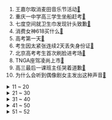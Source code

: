 1. 王嘉尔取消麦田音乐节活动[:link:](https://s.weibo.com/weibo?q=%23王嘉尔取消麦田音乐节活动%23&Refer=top)
2. 重庆一中学高三学生坐船赶考[:link:](https://s.weibo.com/weibo?q=%23重庆一中学高三学生坐船赶考%23&Refer=top)
3. 七度空间就卫生巾发现针头致歉[:link:](https://s.weibo.com/weibo?q=%23七度空间就卫生巾发现针头致歉%23&Refer=top)
4. 消费女神618买什么[:link:](https://s.weibo.com/weibo?q=%23消费女神618买什么%23&Refer=top)
5. 高考第一天[:link:](https://s.weibo.com/weibo?q=%23高考第一天%23&Refer=top)
6. 考生因太紧张连续2天丢失身份证[:link:](https://s.weibo.com/weibo?q=%23考生因太紧张连续2天丢失身份证%23&Refer=top)
7. 北京高考考生首次刷脸进考场[:link:](https://s.weibo.com/weibo?q=%23北京高考考生首次刷脸进考场%23&Refer=top)
8. TNGA座驾凌尚上市[:link:](https://s.weibo.com/weibo?q=%23TNGA座驾凌尚上市%23&Refer=top)
9. 高三最后一课班主任哭着道歉[:link:](https://s.weibo.com/weibo?q=%23高三最后一课班主任哭着道歉%23&Refer=top)
10. 为什么会听到偶像剧女主发出这种声音[:link:](https://s.weibo.com/weibo?q=%23为什么会听到偶像剧女主发出这种声音%23&Refer=top)
<details>
<summary>11 ~ 20</summary>

11. 李光洙最后一期RM预告[:link:](https://s.weibo.com/weibo?q=%23李光洙最后一期RM预告%23&Refer=top)
12. 中国21个新冠疫苗进入临床试验[:link:](https://s.weibo.com/weibo?q=%23中国21个新冠疫苗进入临床试验%23&Refer=top)
13. 汪小菲 我老婆是第一[:link:](https://s.weibo.com/weibo?q=%23汪小菲%20我老婆是第一%23&Refer=top)
14. 高考加油[:link:](https://s.weibo.com/weibo?q=%23高考加油%23&Refer=top)
15. 广东新增5例本土确诊[:link:](https://s.weibo.com/weibo?q=%23广东新增5例本土确诊%23&Refer=top)
16. 面具男孩要高考啦[:link:](https://s.weibo.com/weibo?q=%23面具男孩要高考啦%23&Refer=top)
17. 张文宏称云南应尽快完成疫苗接种[:link:](https://s.weibo.com/weibo?q=%23张文宏称云南应尽快完成疫苗接种%23&Refer=top)
18. 董子健 没想到六月了谢宏祖还在挨骂[:link:](https://s.weibo.com/weibo?q=%23董子健%20没想到六月了谢宏祖还在挨骂%23&Refer=top)
19. 毕业四年后同学差距大吗[:link:](https://s.weibo.com/weibo?q=%23毕业四年后同学差距大吗%23&Refer=top)
20. 鹿晗晒自己的锦鲤照为高考生加油[:link:](https://s.weibo.com/weibo?q=%23鹿晗晒自己的锦鲤照为高考生加油%23&Refer=top)
</details>
<details>
<summary>21 ~ 30</summary>

21. 杨幂手写加油为考生打气[:link:](https://s.weibo.com/weibo?q=%23杨幂手写加油为考生打气%23&Refer=top)
22. 芯片价格飙涨5倍[:link:](https://s.weibo.com/weibo?q=%23芯片价格飙涨5倍%23&Refer=top)
23. 一盒巧克力产生的失望瞬间[:link:](https://s.weibo.com/weibo?q=%23一盒巧克力产生的失望瞬间%23&Refer=top)
24. 梅根二胎产女[:link:](https://s.weibo.com/weibo?q=%23梅根二胎产女%23&Refer=top)
25. 刘涛说许凯是盛世美颜[:link:](https://s.weibo.com/weibo?q=%23刘涛说许凯是盛世美颜%23&Refer=top)
26. 尼日利亚无限期封停推特[:link:](https://s.weibo.com/weibo?q=%23尼日利亚无限期封停推特%23&Refer=top)
27. 邓伦发微博有多严谨[:link:](https://s.weibo.com/weibo?q=%23邓伦发微博有多严谨%23&Refer=top)
28. 刚毕业在大城市生活有多难[:link:](https://s.weibo.com/weibo?q=%23刚毕业在大城市生活有多难%23&Refer=top)
29. 小孩高烧抽搐快警护送3分钟就医[:link:](https://s.weibo.com/weibo?q=%23小孩高烧抽搐快警护送3分钟就医%23&Refer=top)
30. 易烊千玺抱胖虎女儿[:link:](https://s.weibo.com/weibo?q=%23易烊千玺抱胖虎女儿%23&Refer=top)
</details>
<details>
<summary>31 ~ 40</summary>

31. 华峰测控董事长去世[:link:](https://s.weibo.com/weibo?q=%23华峰测控董事长去世%23&Refer=top)
32. 黑龙江鸡西煤矿事故失联8人全部幸存[:link:](https://s.weibo.com/weibo?q=%23黑龙江鸡西煤矿事故失联8人全部幸存%23&Refer=top)
33. 5名男生穿婚纱拍毕业照[:link:](https://s.weibo.com/weibo?q=%235名男生穿婚纱拍毕业照%23&Refer=top)
34. 杨紫哭戏秒落泪[:link:](https://s.weibo.com/weibo?q=%23杨紫哭戏秒落泪%23&Refer=top)
35. 路人听到杨超越王迅说谢谢的反应[:link:](https://s.weibo.com/weibo?q=%23路人听到杨超越王迅说谢谢的反应%23&Refer=top)
36. 南沙解封[:link:](https://s.weibo.com/weibo?q=%23南沙解封%23&Refer=top)
37. 白俄总理称准备放弃欧美技术[:link:](https://s.weibo.com/weibo?q=%23白俄总理称准备放弃欧美技术%23&Refer=top)
38. 看完电影能直接走吗[:link:](https://s.weibo.com/weibo?q=%23看完电影能直接走吗%23&Refer=top)
39. 全国唯一高考专列第19次开行[:link:](https://s.weibo.com/weibo?q=%23全国唯一高考专列第19次开行%23&Refer=top)
40. 王一博谈自控力[:link:](https://s.weibo.com/weibo?q=%23王一博谈自控力%23&Refer=top)
</details>
<details>
<summary>41 ~ 50</summary>

41. 众星深夜发博为高考生加油[:link:](https://s.weibo.com/weibo?q=%23众星深夜发博为高考生加油%23&Refer=top)
42. 深圳龙岗新增病例曾11次核酸检测阴性[:link:](https://s.weibo.com/weibo?q=%23深圳龙岗新增病例曾11次核酸检测阴性%23&Refer=top)
43. 11名全盲考生使用盲文试卷高考[:link:](https://s.weibo.com/weibo?q=%2311名全盲考生使用盲文试卷高考%23&Refer=top)
44. 广东铁路乘车须持绿码和核酸阴性证明[:link:](https://s.weibo.com/weibo?q=%23广东铁路乘车须持绿码和核酸阴性证明%23&Refer=top)
45. 布斯克茨新冠阳性[:link:](https://s.weibo.com/weibo?q=%23布斯克茨新冠阳性%23&Refer=top)
46. 东契奇要怎么做才能突破首轮[:link:](https://s.weibo.com/weibo?q=%23东契奇要怎么做才能突破首轮%23&Refer=top)
47. 31省区市新增19例确诊病例[:link:](https://s.weibo.com/weibo?q=%2331省区市新增19例确诊病例%23&Refer=top)
48. 顶楼[:link:](https://s.weibo.com/weibo?q=%23顶楼%23&Refer=top)
49. 云南北迁象群总体西迁5.5公里[:link:](https://s.weibo.com/weibo?q=%23云南北迁象群总体西迁5.5公里%23&Refer=top)
50. 2PM回归预告[:link:](https://s.weibo.com/weibo?q=%232PM回归预告%23&Refer=top)
</details>
<details>
<summary>51 ~ 52</summary>

51. 林志玲晒照纪念结婚两周年[:link:](https://s.weibo.com/weibo?q=%23林志玲晒照纪念结婚两周年%23&Refer=top)
52. 云南北迁象群一头公象离群[:link:](https://s.weibo.com/weibo?q=%23云南北迁象群一头公象离群%23&Refer=top)
</details>